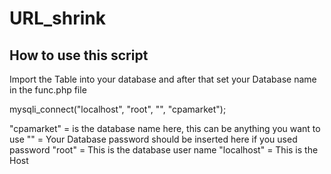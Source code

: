 # URL_shrink

How to use this script
----------------------

Import the Table into your database and after that set your Database name in the func.php file 

mysqli_connect("localhost", "root", "", "cpamarket");

"cpamarket" = is the database name here, this can be anything you want to use
"" = Your Database password should be inserted here if you used password
"root" = This is the database user name
"localhost" = This is the Host
